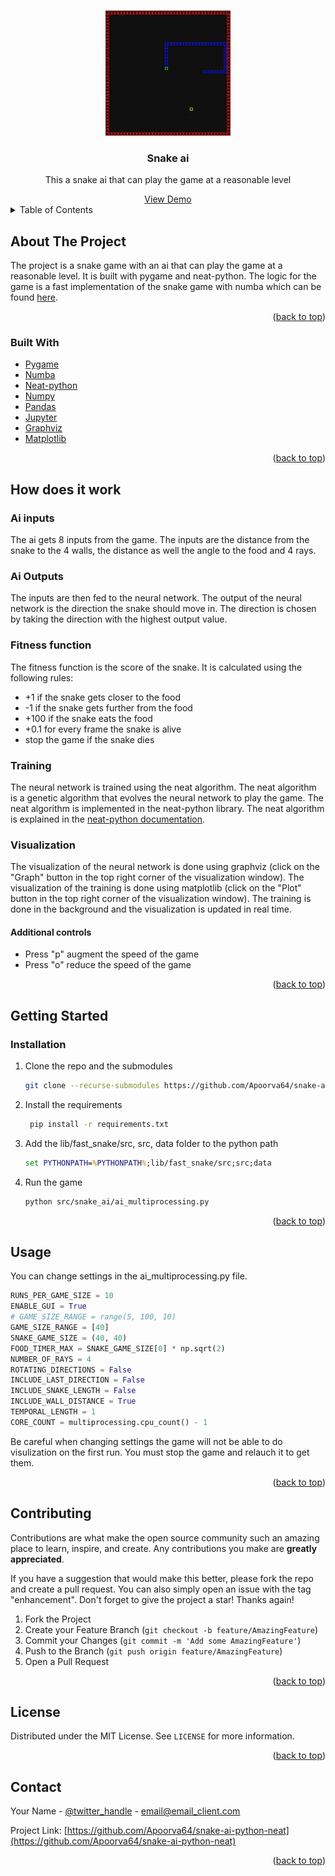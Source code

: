 <!-- Improved compatibility of back to top link: See: https://github.com/othneildrew/Best-README-Template/pull/73 -->
<a name="readme-top"></a>
<!--
*** Thanks for checking out the Best-README-Template. If you have a suggestion
*** that would make this better, please fork the repo and create a pull request
*** or simply open an issue with the tag "enhancement".
*** Don't forget to give the project a star!
*** Thanks again! Now go create something AMAZING! :D
-->



<!-- PROJECT SHIELDS -->
<!--
*** I'm using markdown "reference style" links for readability.
*** Reference links are enclosed in brackets [ ] instead of parentheses ( ).
*** See the bottom of this document for the declaration of the reference variables
*** for contributors-url, forks-url, etc. This is an optional, concise syntax you may use.
*** https://www.markdownguide.org/basic-syntax/#reference-style-links
-->
<!-- PROJECT LOGO -->
<br />
<div align="center">
  <a href="https://github.com/Apoorva64/snake-ai-python-neat">
    <img src="data/readme-data/logo.PNG" alt="Logo" height="200">
  </a>

<h3 align="center">Snake ai</h3>

  <p align="center">
    This a snake ai that can play the game at a reasonable level
  </p>
    <a href="https://www.twitch.tv/apoorva64">View Demo</a>
</div>



<!-- TABLE OF CONTENTS -->
<details>
  <summary>Table of Contents</summary>
  <ol>
    <li>
      <a href="#about-the-project">About The Project</a>
      <ul>
        <li><a href="#built-with">Built With</a></li>
      </ul>
    </li>
    <li>
      <a href="#getting-started">Getting Started</a>
      <ul>
        <li><a href="#prerequisites">Prerequisites</a></li>
        <li><a href="#installation">Installation</a></li>
      </ul>
    </li>
    <li><a href="#how-does-it-work">How does it work</a></li>
    <li><a href="#usage">Usage</a></li>
    <li><a href="#contributing">Contributing</a></li>
    <li><a href="#license">License</a></li>
    <li><a href="#contact">Contact</a></li>
  </ol>
</details>



<!-- ABOUT THE PROJECT -->

## About The Project

The project is a snake game with an ai that can play the game at a reasonable level.
It is built with pygame and neat-python.
The logic for the game is a fast implementation of the snake game with numba which can be
found [here](https://github.com/Apoorva64/fast-snake-python-numba).
<p align="right">(<a href="#readme-top">back to top</a>)</p>

### Built With

* [Pygame](https://www.pygame.org/news)
* [Numba](https://numba.pydata.org/)
* [Neat-python](https://neat-python.readthedocs.io/en/latest/)
* [Numpy](https://numpy.org/)
* [Pandas](https://pandas.pydata.org/)
* [Jupyter](https://jupyter.org/)
* [Graphviz](https://graphviz.org/)
* [Matplotlib](https://matplotlib.org/)

<p align="right">(<a href="#readme-top">back to top</a>)</p>

## How does it work

### Ai inputs

The ai gets 8 inputs from the game.
The inputs are the distance from the snake to the 4 walls, the distance as well the angle to the food and 4 rays.

### Ai Outputs

The inputs are then fed to the neural network.
The output of the neural network is the direction the snake should move in.
The direction is chosen by taking the direction with the highest output value.

### Fitness function

The fitness function is the score of the snake.
It is calculated using the following rules:

* +1 if the snake gets closer to the food
* -1 if the snake gets further from the food
* +100 if the snake eats the food
* +0.1 for every frame the snake is alive
* stop the game if the snake dies

### Training

The neural network is trained using the neat algorithm.
The neat algorithm is a genetic algorithm that evolves the neural network to play the game.
The neat algorithm is implemented in the neat-python library.
The neat algorithm is explained in
the [neat-python documentation](https://neat-python.readthedocs.io/en/latest/neat_overview.html).

### Visualization

The visualization of the neural network is done using graphviz (click on the "Graph" button in the top right corner of
the visualization window).
The visualization of the training is done using matplotlib (click on the "Plot" button in the top right corner of the
visualization window).
The training is done in the background and the visualization is updated in real time.

#### Additional controls

* Press "p" augment the speed of the game
* Press "o" reduce the speed of the game

<p align="right">(<a href="#readme-top">back to top</a>)</p>

<!-- GETTING STARTED -->

## Getting Started

### Installation

1. Clone the repo and the submodules
   ```sh
   git clone --recurse-submodules https://github.com/Apoorva64/snake-ai-python-neat.git
   ```
2. Install the requirements
   ```sh
    pip install -r requirements.txt
   ```
3. Add the lib/fast_snake/src, src, data folder to the python path
    ```bat
    set PYTHONPATH=%PYTHONPATH%;lib/fast_snake/src;src;data
    ```
4. Run the game
    ```sh
    python src/snake_ai/ai_multiprocessing.py
    ```

<p align="right">(<a href="#readme-top">back to top</a>)</p>



<!-- USAGE EXAMPLES -->

## Usage

You can change settings in the ai_multiprocessing.py file.

```python
RUNS_PER_GAME_SIZE = 10
ENABLE_GUI = True
# GAME_SIZE_RANGE = range(5, 100, 10)
GAME_SIZE_RANGE = [40]
SNAKE_GAME_SIZE = (40, 40)
FOOD_TIMER_MAX = SNAKE_GAME_SIZE[0] * np.sqrt(2)
NUMBER_OF_RAYS = 4
ROTATING_DIRECTIONS = False
INCLUDE_LAST_DIRECTION = False
INCLUDE_SNAKE_LENGTH = False
INCLUDE_WALL_DISTANCE = True
TEMPORAL_LENGTH = 1
CORE_COUNT = multiprocessing.cpu_count() - 1
```

Be careful when changing settings the game will not be able to do visulization on the first run. You must stop the game
and relauch it to get them.

<p align="right">(<a href="#readme-top">back to top</a>)</p>






<!-- CONTRIBUTING -->

## Contributing

Contributions are what make the open source community such an amazing place to learn, inspire, and create. Any
contributions you make are **greatly appreciated**.

If you have a suggestion that would make this better, please fork the repo and create a pull request. You can also
simply open an issue with the tag "enhancement".
Don't forget to give the project a star! Thanks again!

1. Fork the Project
2. Create your Feature Branch (`git checkout -b feature/AmazingFeature`)
3. Commit your Changes (`git commit -m 'Add some AmazingFeature'`)
4. Push to the Branch (`git push origin feature/AmazingFeature`)
5. Open a Pull Request

<p align="right">(<a href="#readme-top">back to top</a>)</p>



<!-- LICENSE -->

## License

Distributed under the MIT License. See `LICENSE` for more information.

<p align="right">(<a href="#readme-top">back to top</a>)</p>



<!-- CONTACT -->

## Contact

Your Name - [@twitter_handle](https://twitter.com/twitter_handle) - email@email_client.com

Project Link: [https://github.com/Apoorva64/snake-ai-python-neat](https://github.com/Apoorva64/snake-ai-python-neat)

<p align="right">(<a href="#readme-top">back to top</a>)</p>




<!-- MARKDOWN LINKS & IMAGES -->
<!-- https://www.markdownguide.org/basic-syntax/#reference-style-links -->

[contributors-shield]: https://img.shields.io/github/contributors/Apoorva64/snake-ai-python-neat.svg?style=for-the-badge

[contributors-url]: https://github.com/Apoorva64/snake-ai-python-neat/graphs/contributors

[forks-shield]: https://img.shields.io/github/forks/Apoorva64/snake-ai-python-neat.svg?style=for-the-badge

[forks-url]: https://github.com/Apoorva64/snake-ai-python-neat/network/members

[stars-shield]: https://img.shields.io/github/stars/Apoorva64/snake-ai-python-neat.svg?style=for-the-badge

[stars-url]: https://github.com/Apoorva64/snake-ai-python-neat/stargazers

[issues-shield]: https://img.shields.io/github/issues/Apoorva64/snake-ai-python-neat.svg?style=for-the-badge

[issues-url]: https://github.com/Apoorva64/snake-ai-python-neat/issues

[license-shield]: https://img.shields.io/github/license/Apoorva64/snake-ai-python-neat.svg?style=for-the-badge

[license-url]: https://github.com/Apoorva64/snake-ai-python-neat/blob/master/LICENSE.txt

[linkedin-shield]: https://img.shields.io/badge/-LinkedIn-black.svg?style=for-the-badge&logo=linkedin&colorB=555

[linkedin-url]: https://linkedin.com/in/linkedin_username

